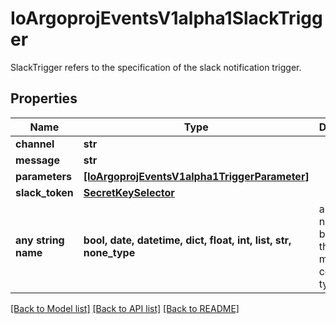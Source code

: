 # IoArgoprojEventsV1alpha1SlackTrigger

SlackTrigger refers to the specification of the slack notification trigger.

## Properties
Name | Type | Description | Notes
------------ | ------------- | ------------- | -------------
**channel** | **str** |  | [optional] 
**message** | **str** |  | [optional] 
**parameters** | [**[IoArgoprojEventsV1alpha1TriggerParameter]**](IoArgoprojEventsV1alpha1TriggerParameter.md) |  | [optional] 
**slack_token** | [**SecretKeySelector**](SecretKeySelector.md) |  | [optional] 
**any string name** | **bool, date, datetime, dict, float, int, list, str, none_type** | any string name can be used but the value must be the correct type | [optional]

[[Back to Model list]](../README.md#documentation-for-models) [[Back to API list]](../README.md#documentation-for-api-endpoints) [[Back to README]](../README.md)


